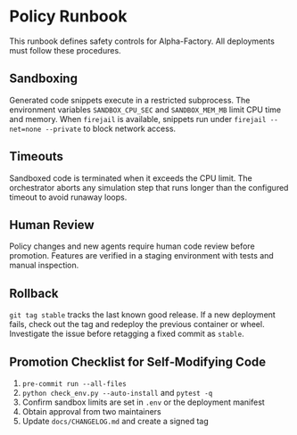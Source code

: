 # Policy Runbook

This runbook defines safety controls for Alpha-Factory. All deployments must follow these
procedures.

## Sandboxing

Generated code snippets execute in a restricted subprocess. The environment variables
`SANDBOX_CPU_SEC` and `SANDBOX_MEM_MB` limit CPU time and memory. When `firejail` is
available, snippets run under `firejail --net=none --private` to block network access.

## Timeouts

Sandboxed code is terminated when it exceeds the CPU limit. The orchestrator aborts any
simulation step that runs longer than the configured timeout to avoid runaway loops.

## Human Review

Policy changes and new agents require human code review before promotion. Features are
verified in a staging environment with tests and manual inspection.

## Rollback

`git tag stable` tracks the last known good release. If a new deployment fails, check out
the tag and redeploy the previous container or wheel. Investigate the issue before
retagging a fixed commit as `stable`.

## Promotion Checklist for Self‑Modifying Code

1. `pre-commit run --all-files`
2. `python check_env.py --auto-install` and `pytest -q`
3. Confirm sandbox limits are set in `.env` or the deployment manifest
4. Obtain approval from two maintainers
5. Update `docs/CHANGELOG.md` and create a signed tag
